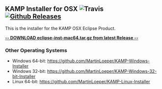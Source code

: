 ## KAMP Installer for OSX ![Travis](https://img.shields.io/travis/MartinLoeper/KAMP-OSX-Installer.svg) [![Github Releases](https://img.shields.io/github/downloads/MartinLoeper/KAMP-OSX-Installer/total.svg)](https://github.com/MartinLoeper/KAMP-OSX-Installer/releases/latest)

This is the installer for the KAMP OSX Eclipse Product.

**[-- DOWNLOAD eclipse-inst-mac64.tar.gz from latest Release --](https://github.com/MartinLoeper/KAMP-OSX-Installer/releases/latest)**

### Other Operating Systems
- Windows 64-bit: https://github.com/MartinLoeper/KAMP-Windows-Installer
- Windows 32-bit: https://github.com/MartinLoeper/KAMP-Windows-32-bit-Installer
- Linux 64-bit: https://github.com/MartinLoeper/KAMP-Linux-Installer